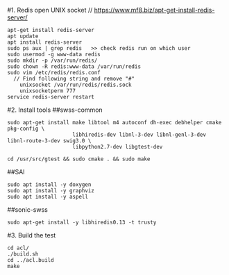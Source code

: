#1. Redis open UNIX socket
// https://www.mf8.biz/apt-get-install-redis-server/
```
apt-get install redis-server
apt update
apt install redis-server
sudo ps aux | grep redis   >> check redis run on which user
sudo usermod -g www-data redis
sudo mkdir -p /var/run/redis/
sudo chown -R redis:www-data /var/run/redis
sudo vim /etc/redis/redis.conf
  // Find following string and remove "#"
    unixsocket /var/run/redis/redis.sock
    unixsocketperm 777
service redis-server restart
```

#2. Install tools
##swss-common
```
sudo apt-get install make libtool m4 autoconf dh-exec debhelper cmake pkg-config \
                     libhiredis-dev libnl-3-dev libnl-genl-3-dev libnl-route-3-dev swig3.0 \
                     libpython2.7-dev libgtest-dev

cd /usr/src/gtest && sudo cmake . && sudo make
```

##SAI
```
sudo apt install -y doxygen
sudo apt install -y graphviz
sudo apt install -y aspell
```

##sonic-swss
```
sudo apt-get install -y libhiredis0.13 -t trusty
```


#3. Build the test
```
cd acl/
./build.sh
cd ../acl.build
make
```
